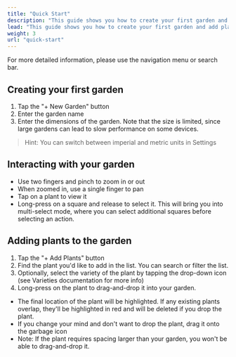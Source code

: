 ```yaml
---
title: "Quick Start"
description: "This guide shows you how to create your first garden and add plants."
lead: "This guide shows you how to create your first garden and add plants."
weight: 3
url: "quick-start"
---
```



For more detailed information, please use the navigation menu or search bar.

## Creating your first garden
1. Tap the "+ New Garden" button
2. Enter the garden name
3. Enter the dimensions of the garden. Note that the size is limited, since large gardens can lead to slow performance on some devices.

> Hint: You can switch between imperial and metric units in Settings

## Interacting with your garden
- Use two fingers and pinch to zoom in or out
- When zoomed in, use a single finger to pan
- Tap on a plant to view it
- Long-press on a square and release to select it. This will bring you into multi-select mode, where you can select additional squares before selecting an action.

## Adding plants to the garden
1. Tap the "+ Add Plants" button
2. Find the plant you'd like to add in the list. You can search or filter the list.
3. Optionally, select the variety of the plant by tapping the drop-down icon (see Varieties documentation for more info)
4. Long-press on the plant to drag-and-drop it into your garden.
- The final location of the plant will be highlighted. If any existing plants overlap, they'll be highlighted in red and will be deleted if you drop the plant.
- If you change your mind and don't want to drop the plant, drag it onto the garbage icon
- Note: If the plant requires spacing larger than your garden, you won't be able to drag-and-drop it.
